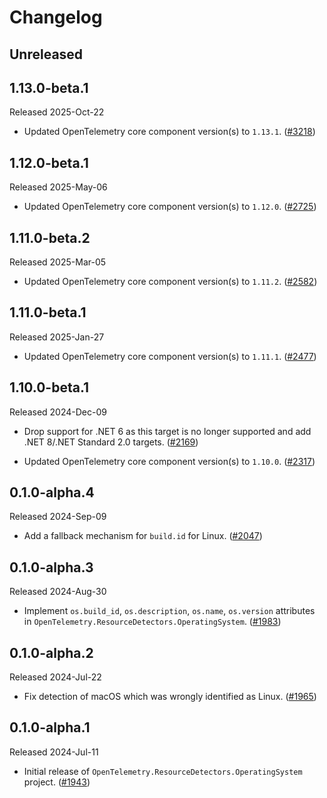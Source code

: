 # Changelog

## Unreleased

## 1.13.0-beta.1

Released 2025-Oct-22

* Updated OpenTelemetry core component version(s) to `1.13.1`.
  ([#3218](https://github.com/open-telemetry/opentelemetry-dotnet-contrib/pull/3218))

## 1.12.0-beta.1

Released 2025-May-06

* Updated OpenTelemetry core component version(s) to `1.12.0`.
  ([#2725](https://github.com/open-telemetry/opentelemetry-dotnet-contrib/pull/2725))

## 1.11.0-beta.2

Released 2025-Mar-05

* Updated OpenTelemetry core component version(s) to `1.11.2`.
  ([#2582](https://github.com/open-telemetry/opentelemetry-dotnet-contrib/pull/2582))

## 1.11.0-beta.1

Released 2025-Jan-27

* Updated OpenTelemetry core component version(s) to `1.11.1`.
  ([#2477](https://github.com/open-telemetry/opentelemetry-dotnet-contrib/pull/2477))

## 1.10.0-beta.1

Released 2024-Dec-09

* Drop support for .NET 6 as this target is no longer supported
  and add .NET 8/.NET Standard 2.0 targets.
  ([#2169](https://github.com/open-telemetry/opentelemetry-dotnet-contrib/pull/2169))

* Updated OpenTelemetry core component version(s) to `1.10.0`.
  ([#2317](https://github.com/open-telemetry/opentelemetry-dotnet-contrib/pull/2317))

## 0.1.0-alpha.4

Released 2024-Sep-09

* Add a fallback mechanism for `build.id` for Linux.
  ([#2047](https://github.com/open-telemetry/opentelemetry-dotnet-contrib/pull/2047))

## 0.1.0-alpha.3

Released 2024-Aug-30

* Implement
  `os.build_id`,
  `os.description`,
  `os.name`,
  `os.version` attributes in
  `OpenTelemetry.ResourceDetectors.OperatingSystem`.
  ([#1983](https://github.com/open-telemetry/opentelemetry-dotnet-contrib/pull/1983))

## 0.1.0-alpha.2

Released 2024-Jul-22

* Fix detection of macOS which was wrongly identified as Linux.
  ([#1965](https://github.com/open-telemetry/opentelemetry-dotnet-contrib/pull/1965))

## 0.1.0-alpha.1

Released 2024-Jul-11

* Initial release of
  `OpenTelemetry.ResourceDetectors.OperatingSystem`
  project.
  ([#1943](https://github.com/open-telemetry/opentelemetry-dotnet-contrib/pull/1943))
